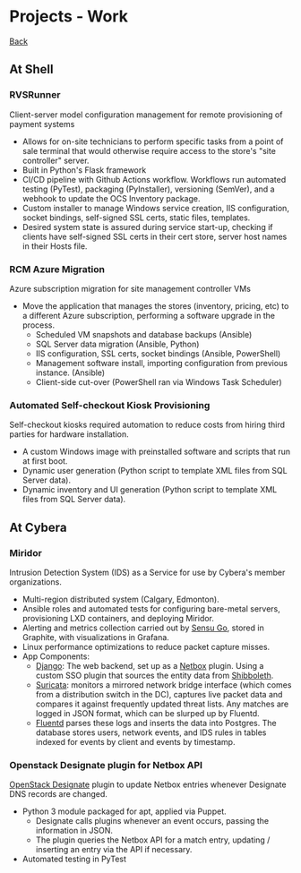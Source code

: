 # Projects - Work

[Back](/?previousPage)

## At Shell

### RVSRunner

Client-server model configuration management for remote provisioning of payment systems

- Allows for on-site technicians to perform specific tasks from a point of sale terminal that would otherwise require access to the store's "site controller" server.
- Built in Python's Flask framework
- CI/CD pipeline with Github Actions workflow. Workflows run automated testing (PyTest), packaging (PyInstaller), versioning (SemVer), and a webhook to update the OCS Inventory package.
- Custom installer to manage Windows service creation, IIS configuration, socket bindings, self-signed SSL certs, static files, templates.
- Desired system state is assured during service start-up, checking if clients have self-signed SSL certs in their cert store, server host names in their Hosts file.

### RCM Azure Migration

Azure subscription migration for site management controller VMs

- Move the application that manages the stores (inventory, pricing, etc) to a different Azure subscription, performing a software upgrade in the process.
    - Scheduled VM snapshots and database backups (Ansible)
    - SQL Server data migration (Ansible, Python)
    - IIS configuration, SSL certs, socket bindings (Ansible, PowerShell)
    - Management software install, importing configuration from previous instance. (Ansible)
    - Client-side cut-over (PowerShell ran via Windows Task Scheduler)


### Automated Self-checkout Kiosk Provisioning

Self-checkout kiosks required automation to reduce costs from hiring third parties for hardware installation.

- A custom Windows image with preinstalled software and scripts that run at first boot.
- Dynamic user generation (Python script to template XML files from SQL Server data).
- Dynamic inventory and UI generation (Python script to template XML files from SQL Server data).


## At Cybera

### Miridor

Intrusion Detection System (IDS) as a Service for use by Cybera's member organizations.

- Multi-region distributed system (Calgary, Edmonton).
- Ansible roles and automated tests for configuring bare-metal servers, provisioning LXD containers, and deploying Miridor.
- Alerting and metrics collection carried out by [Sensu Go](https://sensu.io/), stored in Graphite, with visualizations in Grafana.
- Linux performance optimizations to reduce packet capture misses.
- App Components:
    - [Django](https://github.com/django/django): The web backend, set up as a [Netbox](https://github.com/netbox-community/netbox) plugin. Using a custom SSO plugin that sources the entity data from [Shibboleth](https://github.com/winstonhong/Shibboleth-SAML-IdP-and-SP).
    - [Suricata](https://github.com/OISF/suricata): monitors a mirrored network bridge interface (which comes from a distribution switch in the DC), captures live packet data and compares it against frequently updated threat lists. Any matches are logged in JSON format, which can be slurped up by Fluentd.
    - [Fluentd](https://www.fluentd.org/) parses these logs and inserts the data into Postgres. The database stores users, network events, and IDS rules in tables indexed for events by client and events by timestamp.

### Openstack Designate plugin for Netbox API

[OpenStack Designate](https://docs.openstack.org/designate/latest/intro/index.html) plugin to update Netbox entries whenever Designate DNS records are changed.

- Python 3 module packaged for apt, applied via Puppet.
    - Designate calls plugins whenever an event occurs, passing the information in JSON.
    - The plugin queries the Netbox API for a match entry, updating / inserting an entry via the API if necessary.
- Automated testing in PyTest